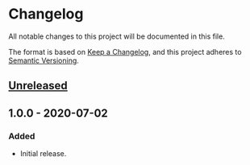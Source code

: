 # Changelog
All notable changes to this project will be documented in this file.

The format is based on [Keep a Changelog](https://keepachangelog.com/en/1.0.0/),
and this project adheres to [Semantic Versioning](https://semver.org/spec/v2.0.0.html).

## [Unreleased]

## 1.0.0 - 2020-07-02
### Added
- Initial release.

[Unreleased]: https://github.com/olivierlacan/keep-a-changelog/compare/v1.0.0...HEAD
